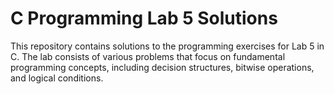 # C Programming Lab 5 Solutions
This repository contains solutions to the programming exercises for Lab 5 in C. The lab consists of various problems that focus on fundamental programming concepts, including decision structures, bitwise operations, and logical conditions.



